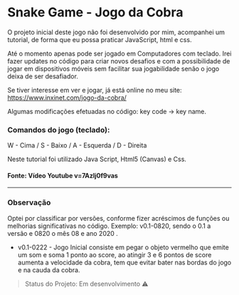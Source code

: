 # Snake Game - Jogo da Cobra

O projeto inicial deste jogo não foi desenvolvido por mim, acompanhei um tutorial, de forma que eu possa praticar JavaScript, html e css.

Até o momento apenas pode ser jogado em Computadores com teclado. Irei fazer updates no código para criar novos desafios e com a possibilidade de jogar em dispositivos móveis sem facilitar sua jogabilidade senão o jogo deixa de ser desafiador.

Se tiver interesse em ver e jogar, já está online no meu site:  https://www.inxinet.com/jogo-da-cobra/

Algumas modificações efetuadas no código: key code -> key name.

### Comandos do jogo (teclado):
W - Cima / S - Baixo / A - Esquerda / D - Direita

Neste tutorial foi utilizado Java Script, Html5 (Canvas) e Css.

#### Fonte: Vídeo Youtube v=7Azlj0f9vas

***
### Observação
 <p>Optei por classificar por versões, conforme fizer acréscimos de funções ou melhorias significativas no código.
 Exemplo: v0.1-0820, sendo o 0.1 a versão e 0820 o mês 08 e ano 2020 .<p>

 - v0.1-0222 - Jogo Inicial consiste em pegar o objeto vermelho que emite um som e soma 1 ponto ao score, ao atingir 3 e 6 pontos de score aumenta a velocidade da cobra, tem que evitar bater nas bordas do jogo e na cauda da cobra.


> Status do Projeto: Em desenvolvimento :warning:
